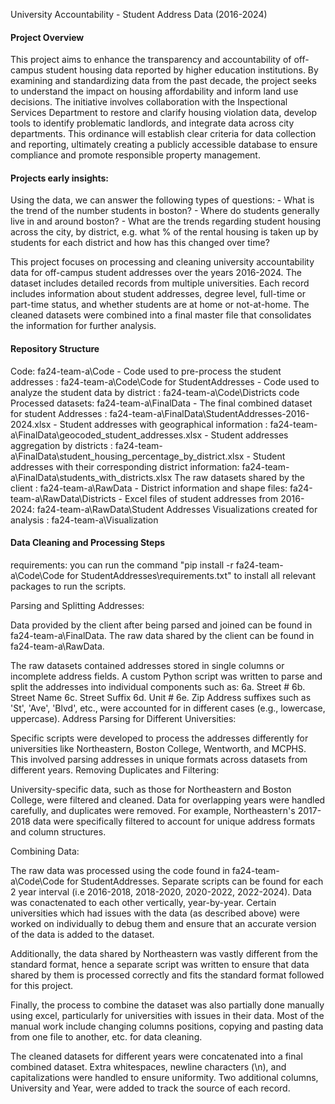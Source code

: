 University Accountability - Student Address Data (2016-2024)
#### Project Overview
This project aims to enhance the transparency and accountability of off-campus student housing data reported by higher education institutions. By examining and standardizing data from the past decade, the project seeks to understand the impact on housing affordability and inform land use decisions. The initiative involves collaboration with the Inspectional Services Department to restore and clarify housing violation data, develop tools to identify problematic landlords, and integrate data across city departments. This ordinance will establish clear criteria for data collection and reporting, ultimately creating a publicly accessible database to ensure compliance and promote responsible property management.

#### Projects early insights:
Using the data, we can answer the following types of questions:
    - What is the trend of the number students in boston?
    - Where do students generally live in and around boston?
    - What are the trends regarding student housing across the city, by district, e.g. what % of the rental housing is taken up by students for each district and how has this changed over time?
    

This project focuses on processing and cleaning university accountability data for off-campus student addresses over the years 2016-2024. The dataset includes detailed records from multiple universities. Each record includes information about student addresses, degree level, full-time or part-time status, and whether students are at home or not-at-home. The cleaned datasets were combined into a final master file that consolidates the information for further analysis.

#### Repository Structure
Code: fa24-team-a\Code
    - Code used to pre-process the student addresses : fa24-team-a\Code\Code for StudentAddresses
    - Code used to analyze the student data by district :  fa24-team-a\Code\Districts code
Processed datasets: fa24-team-a\FinalData
    - The final combined dataset for student Addresses : fa24-team-a\FinalData\StudentAddresses-2016-2024.xlsx
    - Student addresses with geographical information : fa24-team-a\FinalData\geocoded_student_addresses.xlsx
    - Student addresses aggregation by districts : fa24-team-a\FinalData\student_housing_percentage_by_district.xlsx
    - Student addresses with their corresponding district information: fa24-team-a\FinalData\students_with_districts.xlsx
The raw datasets shared by the client : fa24-team-a\RawData
    - District information and shape files: fa24-team-a\RawData\Districts
    - Excel files of student addresses from 2016-2024: fa24-team-a\RawData\Student Addresses
Visualizations created for analysis : fa24-team-a\Visualization


#### Data Cleaning and Processing Steps

requirements:
you can run the command "pip install -r fa24-team-a\Code\Code for StudentAddresses\requirements.txt" to install all relevant packages to run the scripts.

Parsing and Splitting Addresses:

Data provided by the client after being parsed and joined can be found in fa24-team-a\FinalData. The raw data shared by the client can be found in fa24-team-a\RawData. 

The raw datasets contained addresses stored in single columns or incomplete address fields. A custom Python script was written to parse and split the addresses into individual components such as:
6a. Street #
6b. Street Name
6c. Street Suffix
6d. Unit #
6e. Zip
Address suffixes such as 'St', 'Ave', 'Blvd', etc., were accounted for in different cases (e.g., lowercase, uppercase).
Address Parsing for Different Universities:

Specific scripts were developed to process the addresses differently for universities like Northeastern, Boston College, Wentworth, and MCPHS. This involved parsing addresses in unique formats across datasets from different years.
Removing Duplicates and Filtering:

University-specific data, such as those for Northeastern and Boston College, were filtered and cleaned. Data for overlapping years were handled carefully, and duplicates were removed.
For example, Northeastern's 2017-2018 data were specifically filtered to account for unique address formats and column structures.

Combining Data:

The raw data was processed using the code found in fa24-team-a\Code\Code for StudentAddresses. Separate scripts can be found for each 2 year interval (i.e 2016-2018, 2018-2020, 2020-2022, 2022-2024). Data was conactenated to each other vertically, year-by-year. Certain universities which had issues with the data (as described above) were worked on individually to debug them and ensure that an accurate version of the data is added to the dataset.

Additionally, the data shared by Northeastern was vastly different from the standard format, hence a separate script was written to ensure that data shared by them is processed correctly and fits the standard format followed for this project.

Finally, the process to combine the dataset was also partially done manually using excel, particularly for universities with issues in their data. Most of the manual work include changing columns positions, copying and pasting data from one file to another, etc. for data cleaning.

The cleaned datasets for different years were concatenated into a final combined dataset. Extra whitespaces, newline characters (\n), and capitalizations were handled to ensure uniformity.
Two additional columns, University and Year, were added to track the source of each record.










